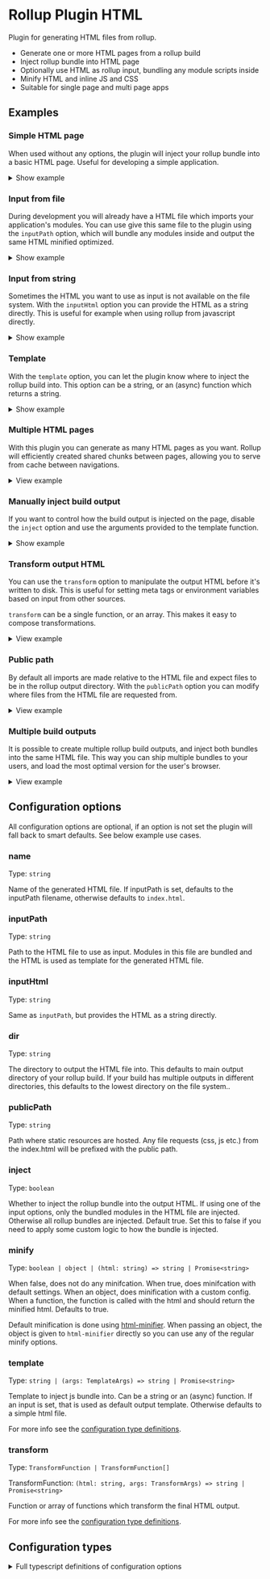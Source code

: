 # Rollup Plugin HTML

Plugin for generating HTML files from rollup.

- Generate one or more HTML pages from a rollup build
- Inject rollup bundle into HTML page
- Optionally use HTML as rollup input, bundling any module scripts inside
- Minify HTML and inline JS and CSS
- Suitable for single page and multi page apps

## Examples

### Simple HTML page

When used without any options, the plugin will inject your rollup bundle into a basic HTML page. Useful for developing a simple application.

<details>

<summary>Show example</summary>

```js
import html from '@open-wc/rollup-plugin-html';
export default {
  input: './my-app.js',
  output: { dir: 'dist' },
  plugins: [html()],
};
```

</details>

### Input from file

During development you will already have a HTML file which imports your application's modules. You can use give this same file to the plugin using the `inputPath` option, which will bundle any modules inside and output the same HTML minified optimized.

<details>

<summary>Show example</summary>

```js
import html from '@open-wc/rollup-plugin-html';
export default {
  output: { dir: 'dist' },
  plugins: [
    html({
      inputPath: 'index.html',
    }),
  ],
};
```

</details>

### Input from string

Sometimes the HTML you want to use as input is not available on the file system. With the `inputHtml` option you can provide the HTML as a string directly. This is useful for example when using rollup from javascript directly.

<details>

<summary>Show example</summary>

```js
import html from '@open-wc/rollup-plugin-html';
export default {
  output: { dir: 'dist' },
  plugins: [
    html({
      inputHtml: '<html><script type="module" src="./app.js></script></html>',
    }),
  ],
};
```

</details>

### Template

With the `template` option, you can let the plugin know where to inject the rollup build into. This option can be a string, or an (async) function which returns a string.

<details>

<summary>Show example</summary>

Template as a string:

```js
import html from '@open-wc/rollup-plugin-html';
export default {
  output: { dir: 'dist' },
  plugins: [
    html({
      template: `
      <html>
        <head><title>My app</title></head>
        <body></body>
      </html>`,
    }),
  ],
};
```

Template as a function:

```js
import fs from 'fs';
import html from '@open-wc/rollup-plugin-html';

export default {
  output: { dir: 'dist' },
  plugins: [
    html({
      template() {
        return new Promise((resolve) => {
          const indexPath = path.join(__dirname, 'index.html');
          fs.readFile(indexPath, 'utf-8', (err, data) => {
            resolve(data);
          });
        });
      }
    }
  ],
};
```

</details>

### Multiple HTML pages

With this plugin you can generate as many HTML pages as you want. Rollup will efficiently created shared chunks between pages, allowing you to serve from cache between navigations.

<details>
 <summary>View example</summary>

The easiest way is to have the HTML files with module scripts on disk, for each one you can create an instance of the plugin which will bundle the different entrypoints automatically share common code.

By default the output filename is taken from the input filename. If you want to create a specific directory structure you need to provide an explicit name:

```js
import html from '@open-wc/rollup-plugin-html';

export default {
  output: { dir: 'dist' },
  plugins: [
    html({
      inputPath: './home.html',
    }),
    html({
      inputPath: './about.html',
    }),
    html({
      name: 'articles/a.html',
      inputPath: './articles/a.html',
    }),
    html({
      name: 'articles/b.html',
      inputPath: './articles/b.html',
    }),
    html({
      name: 'articles/c.html',
      inputPath: './articles/c.html',
    }),
  ],
};
```

</details>

### Manually inject build output

If you want to control how the build output is injected on the page, disable the `inject` option and use the arguments provided to the template function.

<details>

<summary>Show example</summary>

With a regular template function:

```js
import html from '@open-wc/rollup-plugin-html';
export default {
  input: './app.js',
  output: { dir: 'dist' },
  plugins: [
    html({
      name: 'index.html',
      inject: false,
      template({ bundle }) {
        return `
        <html>
          <head>
            ${bundle.entrypoints.map(bundle => e =>
              `<script type="module" src="${e.importPath}"></script>`,
            )}
          </head>
        </html>
      `;
      },
    }),
  ],
};
```

When one of the input options are used, the input html is available in the template function. You can use this to inject the bundle into your existing HTML page:

```js
import html from '@open-wc/rollup-plugin-html';
export default {
  input: './app.js',
  output: { dir: 'dist' },
  plugins: [
    html({
      inputPath: './index.html',
      inject: false,
      template({ inputHtml, bundle }) {
        return inputHtml.replace(
          '</body>',
          `<script type="module" src="${bundle[0].entrypoints[0].importPath}"></script></body>`,
        );
      },
    }),
  ],
};
```

</details>

### Transform output HTML

You can use the `transform` option to manipulate the output HTML before it's written to disk. This is useful for setting meta tags or environment variables based on input from other sources.

`transform` can be a single function, or an array. This makes it easy to compose transformations.

<details>
  <summary>View example</summary>

Inject language attribute:

```js
import html from '@open-wc/rollup-plugin-html';
export default {
  output: { dir: 'dist' },
  plugins: [
    html({
      inputPath: './index.html',
      transform: html => html.replace('<html>', '<html lang="en-GB">'),
    }),
  ],
};
```

Inject language attributes and environment variables:

```js
import html from '@open-wc/rollup-plugin-html';
import packageJson from './package.json';

const watchMode = process.env.ROLLUP_WATCH === 'true';

export default {
  output: { dir: 'dist' },
  plugins: [
    html({
      inputPath: './index.html',
      transform: [
        html => html.replace('<html>', '<html lang="en-GB">'),
        html =>
          html.replace(
            '<head>',
            `<head>
              <script>
                window.ENVIRONMENT = "${watchMode ? 'DEVELOPMENT' : 'PRODUCTION'}";
                window.APP_VERSION = "${packageJson.version}";
              </script>`,
          ),
      ],
    }),
  ],
};
```

</details>

### Public path

By default all imports are made relative to the HTML file and expect files to be in the rollup output directory. With the `publicPath` option you can modify where files from the HTML file are requested from.

<details>
  <summary>View example</summary>

```js
import html from '@open-wc/rollup-plugin-html';

export default {
  output: { dir: 'dist' },
  plugins: [
    html({
      inputPath: './index.html',
      publicPath: '/static/',
    }),
  ],
};
```

</details>

### Multiple build outputs

It is possible to create multiple rollup build outputs, and inject both bundles into the same HTML file. This way you can ship multiple bundles to your users, and load the most optimal version for the user's browser.

<details>
<summary>View example</summary>

To create multiple outputs in rollup, you need to set the `output` option as an array. For each output, you need to create a child plugin from a main plugin.

```js
import html from '@open-wc/rollup-plugin-html';

const htmlPlugin = html({
  name: 'index.html',
  inject: false,
  template({ inputHtml, bundles }) {
    return `
      <html>
        <body>
          ${bundles[0].entrypoints.map(bundle => e =>
            `<script type="module" src="${e.importPath}"></script>`,
          )}

          <script src="./systemjs.js"></script>
          ${bundles[1].entrypoints.map(bundle => e =>
            `<script nomodule>System.import("${e.importPath}</script>`,
          )}
        </body>
      </html>
    `;
  },
});

export default {
  input: './app.js',
  output: [
    {
      format: 'es',
      dir: 'dist',
      plugins: [htmlPlugin.addOutput()],
    },
    {
      format: 'system',
      dir: 'dist/legacy',
      plugins: [htmlPlugin.addOutput()],
    },
  ],
  plugins: [htmlPlugin],
};
```

</details>

## Configuration options

All configuration options are optional, if an option is not set the plugin will fall back to smart defaults. See below example use cases.

### name

Type: `string`

Name of the generated HTML file. If inputPath is set, defaults to the inputPath filename, otherwise defaults to `index.html`.

### inputPath

Type: `string`

Path to the HTML file to use as input. Modules in this file are bundled and the HTML is used as template for the generated HTML file.

### inputHtml

Type: `string`

Same as `inputPath`, but provides the HTML as a string directly.

### dir

Type: `string`

The directory to output the HTML file into. This defaults to main output directory of your rollup build. If your build has multiple outputs in different directories, this defaults to the lowest directory on the file system..

### publicPath

Type: `string`

Path where static resources are hosted. Any file requests (css, js etc.) from the index.html will be prefixed with the public path.

### inject

Type: `boolean`

Whether to inject the rollup bundle into the output HTML. If using one of the input options, only the bundled modules in the HTML file are injected. Otherwise all rollup bundles are injected. Default true. Set this to false if you need to apply some custom logic to how the bundle is injected.

### minify

Type: `boolean | object | (html: string) => string | Promise<string>`

When false, does not do any minifcation. When true, does minifcation with default settings. When an object, does minification with a custom config. When a function, the function is called with the html and should return the minified html. Defaults to true.

Default minification is done using [html-minifier](https://github.com/kangax/html-minifier). When passing an object, the object is given to `html-minifier` directly so you can use any of the regular minify options.

### template

Type: `string | (args: TemplateArgs) => string | Promise<string>`

Template to inject js bundle into. Can be a string or an (async) function. If an input is set, that is used as default output template. Otherwise defaults to a simple html file.

For more info see the [configuration type definitions](#configuration-types).

### transform

Type: `TransformFunction | TransformFunction[]`

TransformFunction: `(html: string, args: TransformArgs) => string | Promise<string>`

Function or array of functions which transform the final HTML output.

For more info see the [configuration type definitions](#configuration-types).

## Configuration types

<details>

<summary>Full typescript definitions of configuration options</summary>

```ts
import { OutputChunk, OutputOptions, OutputBundle } from 'rollup';

export interface PluginOptions {
  name?: string;
  inputPath?: string;
  inputHtml?: string;
  dir?: string;
  publicPath?: string;
  inject?: boolean;
  minify?: boolean | object | MinifyFunction;
  template?: string | TemplateFunction;
  transform?: TransformFunction | TransformFunction[];
}

export type MinifyFunction = (html: string) => string | Promise<string>;

export interface GeneratedBundle {
  options: OutputOptions;
  bundle: OutputBundle;
}

export interface EntrypointBundle extends GeneratedBundle {
  entrypoints: {
    // path to import the entrypoint, can be used in an import statement
    // or script tag directly
    importPath: string;
    // associated rollup chunk, useful if you need to get more information
    // about the chunk. See the rollup docs for type definitions
    chunk: OutputChunk;
  }[];
}

export interface TemplateArgs {
  // if one of the input options was set, this references the HTML set as input
  inputHtml?: string;
  // the rollup bundle to be injected on the page. if there are multiple
  // rollup output options, this will reference the first bundle
  //
  // if one of the input options was set, only the bundled module script contained
  // in the HTML input are available to be injected in both the bundle and bundles
  // options
  bundle: EntrypointBundle;
  // the rollup bundles to be injected on the page. if there is only one
  // build output options, this will be an array with one option
  bundles: EntrypointBundle[];
}

export interface TransformArgs {
  // see TemplateArgs
  bundle: EntrypointBundle;
  // see TemplateArgs
  bundles: EntrypointBundle[];
}

export type TransformFunction = (html: string, args: TransformArgs) => string | Promise<string>;

export type TemplateFunction = (args: TemplateArgs) => string | Promise<string>;
```

</details>
